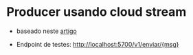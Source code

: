 # Producer usando cloud stream

- baseado neste [artigo](https://medium.com/@jvoliveiran/spring-cloud-stream-simplificando-o-uso-de-message-broker-parte-2-e82d02e1371c)

- Endpoint de testes: [http://localhost:5700/v1/enviar/{msg}](http://localhost:5700/v1/enviar/teste)